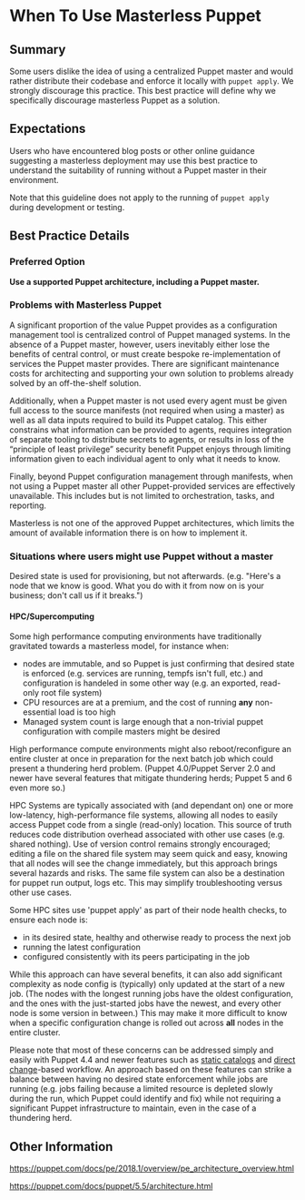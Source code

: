# When To Use Masterless Puppet

## Summary

Some users dislike the idea of using a centralized Puppet master and would rather distribute their codebase and enforce it locally with `puppet apply`. We strongly discourage this practice. This best practice will define why we specifically discourage masterless Puppet as a solution.

## Expectations

Users who have encountered blog posts or other online guidance suggesting a masterless deployment may use this best practice to understand the suitability of running without a Puppet master in their environment.

Note that this guideline does not apply to the running of `puppet apply` during development or testing.

## Best Practice Details

### Preferred Option

**Use a supported Puppet architecture, including a Puppet master.**

### Problems with Masterless Puppet

A significant proportion of the value Puppet provides as a configuration management tool is centralized control of Puppet managed systems. In the absence of a Puppet master, however, users inevitably either lose the benefits of central control, or must create bespoke re-implementation of services the Puppet master provides. There are significant maintenance costs for architecting and supporting your own solution to problems already solved by an off-the-shelf solution.

Additionally, when a Puppet master is not used every agent must be given full access to the source manifests (not required when using a master) as well as all data inputs required to build its Puppet catalog. This either constrains what information can be provided to agents, requires integration of separate tooling to distribute secrets to agents, or results in loss of the “principle of least privilege” security benefit Puppet enjoys through limiting information given to each individual agent to only what it needs to know.

Finally, beyond Puppet configuration management through manifests, when not using a Puppet master all other Puppet-provided services are effectively unavailable. This includes but is not limited to orchestration, tasks, and reporting.

Masterless is not one of the approved Puppet architectures, which limits the amount of available information there is on how to implement it.

### Situations where users might use Puppet without a master

Desired state is used for provisioning, but not afterwards. (e.g. "Here's a node that we know is good. What you do with it from now on is your business; don't call us if it breaks.")

#### HPC/Supercomputing

Some high performance computing environments have traditionally gravitated towards a masterless model, for instance when:
* nodes are immutable, and so Puppet is just confirming that desired state is enforced (e.g. services are running, tempfs isn't full, etc.) and configuration is handeled in some other way (e.g. an exported, read-only root file system) 
* CPU resources are at a premium, and the cost of running **any** non-essential load is too high
* Managed system count is large enough that a non-trivial puppet configuration with compile masters might be desired

High performance compute environments might also reboot/reconfigure an entire cluster at once in preparation for the next batch job which could present a thundering herd problem. (Puppet 4.0/Puppet Server 2.0 and newer have several features that mitigate thundering herds; Puppet 5 and 6 even more so.)

HPC Systems are typically associated with (and dependant on) one or more low-latency, high-performance file systems, allowing all nodes to easily access Puppet code from a single (read-only) location. This source of truth reduces code distribution overhead associated with other use cases (e.g. shared nothing). Use of version control remains strongly encouraged; editing a file on the shared file system may seem quick and easy, knowing that all nodes will see the change immediately, but this approach brings several hazards and risks. The same file system can also be a destination for puppet run output, logs etc. This may simplify troubleshooting versus other use cases.

Some HPC sites use 'puppet apply' as part of their node health checks, to ensure each node is:
* in its desired state, healthy and otherwise ready to process the next job
* running the latest configuration
* configured consistently with its peers participating in the job

While this approach can have several benefits, it can also add significant complexity as node config is (typically) only updated at the start of a new job. (The nodes with the longest running jobs have the oldest configuration, and the ones with the just-started jobs have the newest, and every other node is some version in between.) This may make it more difficult to know when a specific configuration change is rolled out across **all** nodes in the entire cluster.

Please note that most of these concerns can be addressed simply and easily with Puppet 4.4 and newer features such as [static catalogs](https://puppet.com/docs/puppet/6.0/static_catalogs.html) and [direct change](https://puppet.com/docs/pe/2019.0/direct_puppet_a_workflow_for_controlling_change.html)-based workflow. An approach based on these features can strike a balance between having no desired state enforcement while jobs are running (e.g. jobs failing because a limited resource is depleted slowly during the run, which Puppet could identify and fix) while not requiring a significant Puppet infrastructure to maintain, even in the case of a thundering herd.

## Other Information

https://puppet.com/docs/pe/2018.1/overview/pe_architecture_overview.html

https://puppet.com/docs/puppet/5.5/architecture.html
